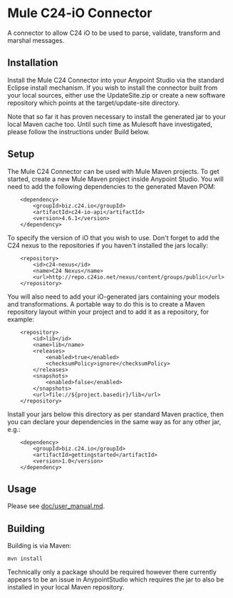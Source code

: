 
Mule C24-iO Connector
=========================

A connector to allow C24 iO to be used to parse, validate, transform and marshal messages.

Installation
----------------------
Install the Mule C24 Connector into your Anypoint Studio via the standard Eclipse install mechanism. If you wish to install the connector built from your local sources, either use the UpdateSite.zip or create a new software repository which points at the target/update-site directory.

Note that so far it has proven necessary to install the generated jar to your local Maven cache too. Until such time as Mulesoft have investigated, please follow the instructions under Build below.


Setup
-----

The Mule C24 Connector can be used with Mule Maven projects. To get started, create a new Mule Maven project inside Anypoint Studio. You will need to add the following dependencies to the generated Maven POM:

		<dependency>
			<groupId>biz.c24.io</groupId>
			<artifactId>c24-io-api</artifactId>
			<version>4.6.1</version>
		</dependency>
		
To specify the version of iO that you wish to use. Don't forget to add the C24 nexus to the repositories if you haven't installed the jars locally:

		<repository>
			<id>c24-nexus</id>
			<name>C24 Nexus</name>
			<url>http://repo.c24io.net/nexus/content/groups/public</url>
		</repository>

You will also need to add your iO-generated jars containing your models and transformations. A portable way to do this is to create a Maven repository layout within your project and to add it as a repository, for example:

		<repository>
			<id>lib</id>
			<name>lib</name>
			<releases>
				<enabled>true</enabled>
				<checksumPolicy>ignore</checksumPolicy>
			</releases>
			<snapshots>
				<enabled>false</enabled>
			</snapshots>
			<url>file://${project.basedir}/lib</url>
		</repository>

Install your jars below this directory as per standard Maven practice, then you can declare your dependencies in the same way as for any other jar, e.g.:

		<dependency>
			<groupId>biz.c24.io</groupId>
			<artifactId>gettingstarted</artifactId>
			<version>1.0</version>
		</dependency>
		

Usage
-----

Please see [doc/user_manual.md](doc/usermanual_md).



Building
--------

Building is via Maven:

	mvn install
	
Technically only a package should be required however there currently appears to be an issue in AnypointStudio which requires the jar to also be installed in your local Maven repository.

